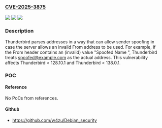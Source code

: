 ### [CVE-2025-3875](https://cve.mitre.org/cgi-bin/cvename.cgi?name=CVE-2025-3875)
![](https://img.shields.io/static/v1?label=Product&message=Thunderbird&color=blue)
![](https://img.shields.io/static/v1?label=Version&message=unspecified%3C%20128.10.1%20&color=brighgreen)
![](https://img.shields.io/static/v1?label=Vulnerability&message=Sender%20Spoofing%20via%20Malformed%20From%20Header%20in%20Thunderbird&color=brighgreen)

### Description

Thunderbird parses addresses in a way that can allow sender spoofing in case the server allows an invalid From address to be used. For example, if the From header contains an (invalid) value "Spoofed Name  ", Thunderbird treats spoofed@example.com as the actual address. This vulnerability affects Thunderbird < 128.10.1 and Thunderbird < 138.0.1.

### POC

#### Reference
No PoCs from references.

#### Github
- https://github.com/w4zu/Debian_security

